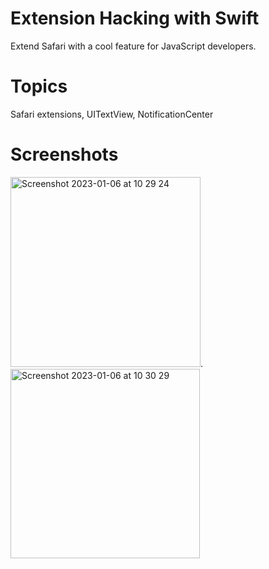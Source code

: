 # Extension  Hacking with Swift
Extend Safari with a cool feature for JavaScript developers.




# Topics
Safari extensions, UITextView, NotificationCenter

# Screenshots 

<img width="304" alt="Screenshot 2023-01-06 at 10 29 24" src="https://user-images.githubusercontent.com/79315087/210973980-2f07698c-a686-4a89-93a1-8886bfc9e75d.png">. <img width="303" alt="Screenshot 2023-01-06 at 10 30 29" src="https://user-images.githubusercontent.com/79315087/210973986-48525e0a-d519-4dfa-bb66-e3c2bfe6e413.png">
